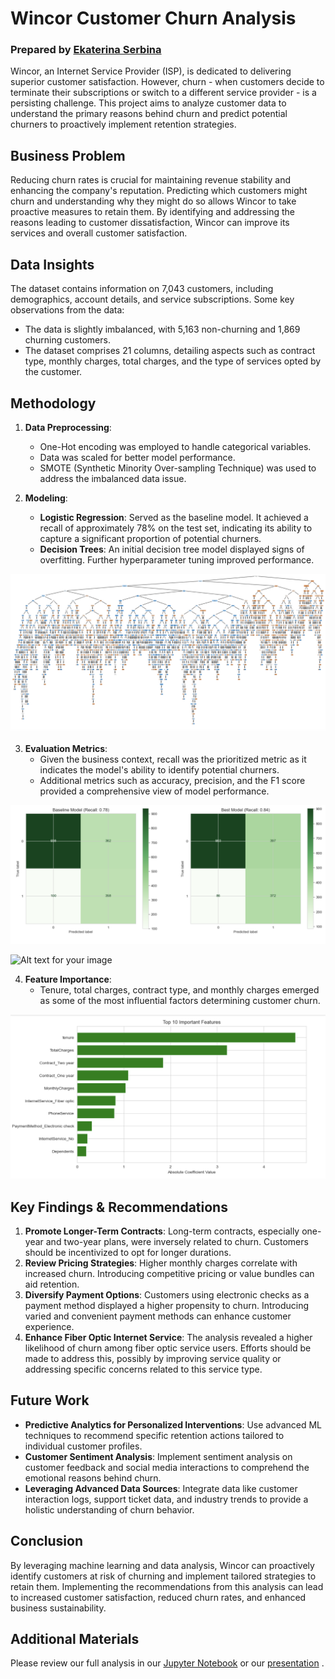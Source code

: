 # Wincor Customer Churn Analysis
### Prepared by [Ekaterina Serbina](https://github.com/serbinaekaterinai)

Wincor, an Internet Service Provider (ISP), is dedicated to delivering superior customer satisfaction. However, churn - when customers decide to terminate their subscriptions or switch to a different service provider - is a persisting challenge. This project aims to analyze customer data to understand the primary reasons behind churn and predict potential churners to proactively implement retention strategies.

## Business Problem
Reducing churn rates is crucial for maintaining revenue stability and enhancing the company's reputation. Predicting which customers might churn and understanding why they might do so allows Wincor to take proactive measures to retain them. By identifying and addressing the reasons leading to customer dissatisfaction, Wincor can improve its services and overall customer satisfaction.

## Data Insights
The dataset contains information on 7,043 customers, including demographics, account details, and service subscriptions. Some key observations from the data:
- The data is slightly imbalanced, with 5,163 non-churning and 1,869 churning customers.
- The dataset comprises 21 columns, detailing aspects such as contract type, monthly charges, total charges, and the type of services opted by the customer.

## Methodology
1. **Data Preprocessing**: 
   - One-Hot encoding was employed to handle categorical variables.
   - Data was scaled for better model performance.
   - SMOTE (Synthetic Minority Over-sampling Technique) was used to address the imbalanced data issue.

2. **Modeling**:
   - **Logistic Regression**: Served as the baseline model. It achieved a recall of approximately 78% on the test set, indicating its ability to capture a significant proportion of potential churners.
   - **Decision Trees**: An initial decision tree model displayed signs of overfitting. Further hyperparameter tuning improved performance.

![Alt text for your image](https://github.com/serbinaekaterinai/Wincor_Churn_analysis/blob/main/images%20readme/Screenshot%202023-10-04%20at%201.59.35%20PM.png)

3. **Evaluation Metrics**:
   - Given the business context, recall was the prioritized metric as it indicates the model's ability to identify potential churners.
   - Additional metrics such as accuracy, precision, and the F1 score provided a comprehensive view of model performance.

![Alt text for your image](https://github.com/serbinaekaterinai/Wincor_Churn_analysis/blob/main/images%20readme/Screenshot%202023-10-04%20at%2011.18.50%20AM.png)

![Alt text for your image]((https://github.com/serbinaekaterinai/Wincor_Churn_analysis/blob/main/images%20readme/Screenshot%202023-10-04%20at%2011.45.59%20AM.png))

4. **Feature Importance**:
   - Tenure, total charges, contract type, and monthly charges emerged as some of the most influential factors determining customer churn.

![image](https://github.com/serbinaekaterinai/Wincor_Churn_analysis/blob/main/images%20readme/Screenshot%202023-10-04%20at%2011.15.51%20AM.png)

## Key Findings & Recommendations
1. **Promote Longer-Term Contracts**: Long-term contracts, especially one-year and two-year plans, were inversely related to churn. Customers should be incentivized to opt for longer durations.
2. **Review Pricing Strategies**: Higher monthly charges correlate with increased churn. Introducing competitive pricing or value bundles can aid retention.
3. **Diversify Payment Options**: Customers using electronic checks as a payment method displayed a higher propensity to churn. Introducing varied and convenient payment methods can enhance customer experience.
4. **Enhance Fiber Optic Internet Service**: The analysis revealed a higher likelihood of churn among fiber optic service users. Efforts should be made to address this, possibly by improving service quality or addressing specific concerns related to this service type.

## Future Work
- **Predictive Analytics for Personalized Interventions**: Use advanced ML techniques to recommend specific retention actions tailored to individual customer profiles.
- **Customer Sentiment Analysis**: Implement sentiment analysis on customer feedback and social media interactions to comprehend the emotional reasons behind churn.
- **Leveraging Advanced Data Sources**: Integrate data like customer interaction logs, support ticket data, and industry trends to provide a holistic understanding of churn behavior.

## Conclusion
By leveraging machine learning and data analysis, Wincor can proactively identify customers at risk of churning and implement tailored strategies to retain them. Implementing the recommendations from this analysis can lead to increased customer satisfaction, reduced churn rates, and enhanced business sustainability.

## Additional Materials

Please review our full analysis in our [Jupyter Notebook](https://github.com/serbinaekaterinai/Wincor_Churn_analysis/blob/main/Project%20Wincor.ipynb) or our [presentation](https://github.com/serbinaekaterinai/Wincor_Churn_analysis/blob/main/Project%20Wincor%20Presentation.pdf) .
